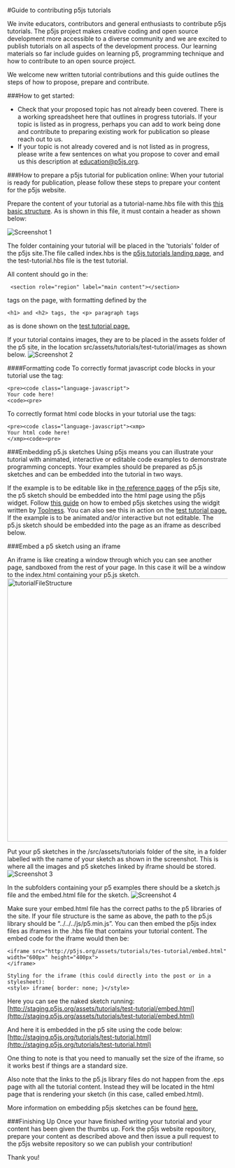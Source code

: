 #Guide to contributing p5js tutorials

We invite educators, contributors and general enthusiasts to contribute p5js tutorials. The p5js project makes creative coding and open source development more accessible to a diverse community and we are excited to publish tutorials on all aspects of the development process. Our learning materials so far include guides on learning p5, programming technique and how to contribute to an open source project. 

We welcome new written tutorial contributions and this guide outlines the steps of how to propose, prepare and contribute. 

###How to get started:

* Check that your proposed topic has not already been covered. There is a working spreadsheet here that outlines in progress tutorials. If your topic is listed as in progress, perhaps you can add to work being done and contribute to preparing existing work for publication so please reach out to us.
* If your topic is not already covered and is not listed as in progress, please write a few sentences on what you propose to cover and email us this description at education@p5js.org. 


###How to prepare a p5js tutorial for publication online:
When your tutorial is ready for publication, please follow these steps to prepare your content for the p5js website. 


Prepare the content of your tutorial as a tutorial-name.hbs file with this [this basic structure](https://github.com/mayaman/p5js-website/blob/master/src/templates/pages/tutorials/test-tutorial.hbs]). As is shown in this file, it must contain a header as shown below:

![Screenshot 1](https://github.com/tegacodes/p5.js-education/raw/master/images/screenshot-1.png)

The folder containing your tutorial will be placed in the 'tutorials' folder of the p5js site.The file called index.hbs is the [p5js tutorials landing page,](http://p5js.org/tutorials/ ) and the test-tutorial.hbs file is the test tutorial. 


All content should go in the:
```
 <section role="region" label="main content"></section>
```
  tags on the page, with formatting defined by the 
  ```
  <h1> and <h2> tags, the <p> paragraph tags
  ```
  as is done shown on the [test tutorial page.](https://github.com/processing/p5.js-website/blob/master/src/templates/pages/tutorials/test-tutorial.hbs)
  
If your tutorial contains images, they are to be placed in the assets folder of the p5 site, in the location src/assets/tutorials/test-tutorial/images as shown below.
![Screenshot 2](https://github.com/tegacodes/p5.js-education/raw/master/images/screenshot-2.png)

####Formatting code
To correctly format javascript code blocks in your tutorial use the tag:

```
<pre><code class="language-javascript">
Your code here!
<code><pre>
```

To correctly format html code blocks in your tutorial use the tags:
```
<pre><code class="language-javascript"><xmp>
Your html code here!
</xmp><code><pre>
```

###Embedding p5.js sketches 
Using p5js means you can illustrate your tutorial with animated, interactive or editable code examples to demonstrate programming concepts. Your examples should be prepared as p5.js sketches and can be embedded into the tutorial in two ways.  

If the example is to be editable like in [the reference pages](http://p5js.org/reference/#/p5/ellipse) of the p5js site, the p5 sketch should be embedded into the html page using the p5js widget. Follow [this guide](https://toolness.github.io/p5.js-widget/) on how to embed p5js sketches using the widgit written by [Toolness](https://github.com/toolness). You can also see this in action on the [test tutorial page.](https://github.com/processing/p5.js-website/blob/master/src/templates/pages/tutorials/test-tutorial.hbs)
If the example is to be animated and/or interactive but not editable. The p5.js sketch should be embedded into the page as an iframe as described below.

###Embed a p5 sketch using an iframe

An iframe is like creating a window through which you can see another page, sandboxed from the rest of your page. In this case it will be a window to the index.html containing your p5.js sketch. 
<img src="https://github.com/tegacodes/p5.js-education/raw/master/images/iframe-2.jpg" alt="tutorialFileStructure" width="600px">

Put your p5 sketches in the /src/assets/tutorials folder of the site, in a folder labelled with the name of your sketch as shown in the screenshot. This is where all the images and p5 sketches linked by iframe should be stored.
![Screenshot 3](https://github.com/tegacodes/p5.js-education/raw/master/images/screenshot-3.png)

In the subfolders containing your p5 examples there should be a sketch.js file and the embed.html file for the sketch. 
![Screenshot 4](https://github.com/tegacodes/p5.js-education/raw/master/images/screenshot-4.png)

Make sure your embed.html file has the correct paths to the p5 libraries of the site. If your file structure is the same as above, the path to the p5.js library should be “../../../js/p5.min.js”.
You can then embed the p5js index files as iframes in the .hbs file that contains your tutorial content. The embed code for the iframe would then be:  

```
<iframe src="http://p5js.org/assets/tutorials/tes-tutorial/embed.html" width="600px" height="400px">
</iframe>

Styling for the iframe (this could directly into the post or in a stylesheet):  
<style> iframe{ border: none; }</style>
```

Here you can see the naked sketch running:  
[http://staging.p5js.org/assets/tutorials/test-tutorial/embed.html](http://staging.p5js.org/assets/tutorials/test-tutorial/embed.html)

And here it is embedded in the p5 site using the code below:  
[http://staging.p5js.org/tutorials/test-tutorial.html](http://staging.p5js.org/tutorials/test-tutorial.html)

One thing to note is that you need to manually set the size of the iframe, so it works best if things are a standard size.

Also note that the links to the p5.js library files do not happen from the .eps page with all the tutorial content. Instead they will be located in the html page that is rendering your sketch (in this case, called embed.html). 

More information on embedding p5js sketches can be found [here.](https://github.com/processing/p5.js/wiki/Embedding-p5.js)

###Finishing Up
Once your have finished writing your tutorial and your content has been given the thumbs up. Fork the p5js website repository, prepare your content as described above and then issue a pull request to the p5js website repository so we can publish your contribution!

Thank you!

